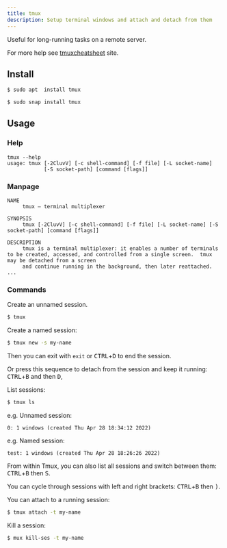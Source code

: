 ```yaml
---
title: tmux
description: Setup terminal windows and attach and detach from them
---
```


Useful for long-running tasks on a remote server.

For more help see [tmuxcheatsheet](https://tmuxcheatsheet.com/) site.

## Install

```sh
$ sudo apt  install tmux  
```

```sh
$ sudo snap install tmux
```

## Usage

### Help

```
tmux --help
usage: tmux [-2CluvV] [-c shell-command] [-f file] [-L socket-name]
            [-S socket-path] [command [flags]]
```

### Manpage

```
NAME
     tmux — terminal multiplexer

SYNOPSIS
     tmux [-2CluvV] [-c shell-command] [-f file] [-L socket-name] [-S socket-path] [command [flags]]

DESCRIPTION
     tmux is a terminal multiplexer: it enables a number of terminals to be created, accessed, and controlled from a single screen.  tmux may be detached from a screen
     and continue running in the background, then later reattached.
...
```


### Commands

Create an unnamed session.

```sh
$ tmux
```

Create a named session:

```sh
$ tmux new -s my-name
```

Then you can exit with `exit` or <kbd>CTRL</kbd>+<kbd>D</kbd> to end the session.

Or press this sequence to detach from the session and keep it running: <kbd>CTRL</kbd>+<kbd>B</kbd> and then <kbd>D</kbd>,

List sessions:

```sh
$ tmux ls
```

e.g. Unnamed session:

```
0: 1 windows (created Thu Apr 28 18:34:12 2022)
```

e.g. Named session:

```
test: 1 windows (created Thu Apr 28 18:26:26 2022)
```

From within Tmux, you can also list all sessions and switch between them: <kbd>CTRL</kbd>+<kbd>B</kbd> then <kbd>S</kbd>.

You can cycle through sessions with left and right brackets: <kbd>CTRL</kbd>+<kbd>B</kbd> then <kbd>)</kbd>.

You can attach to a running session:

```sh
$ tmux attach -t my-name
```

Kill a session:

```sh
$ mux kill-ses -t my-name
```

